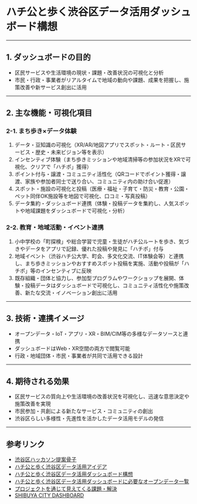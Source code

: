 # ハチ公と歩く渋谷区データ活用ダッシュボード構想

---

## 1. ダッシュボードの目的
- 区民サービスや生活環境の現状・課題・改善状況の可視化と分析
- 市民・行政・事業者がリアルタイムで地域の動向や課題、成果を把握し、施策改善や新サービス創出に活用

---


## 2. 主な機能・可視化項目

### 2-1. まち歩き×データ体験
1. データ・豆知識の可視化（XR/AR/地図アプリでスポット・ルート・区民サービス・歴史・未来ビジョン等を表示）
2. インセンティブ体験（まち歩きミッションや地域清掃等の参加状況をXRで可視化、クリアで「ハチポ」獲得）
3. ポイント付与・譲渡・コミュニティ活性化（QRコードでポイント獲得・譲渡、家族や参加者同士で送り合い、コミュニティ内の助け合い促進）
4. スポット・施設の可視化と投稿（医療・福祉・子育て・防災・教育・公園・ペット同伴OK施設等を地図で可視化、口コミ・写真投稿）
5. データ集約・ダッシュボード連携（体験・投稿データを集約し、人気スポットや地域課題をダッシュボードで可視化・分析）

### 2-2. 教育・地域活動・イベント連携
1. 小中学校の「町探検」や総合学習で児童・生徒がハチ公ルートを歩き、気づきやデータをアプリで記録、優れた投稿や発見に「ハチポ」付与
2. 地域イベント（渋谷ハチ公大学、町会、多文化交流、IT体験会等）と連携し、まち歩きミッションやおすすめスポット投稿を実施、活動や投稿が「ハチポ」等のインセンティブに反映
3. 既存組織・団体と協力し、参加型プログラムやワークショップを展開、体験・投稿データはダッシュボードで可視化し、コミュニティ活性化や施策改善、新たな交流・イノベーション創出に活用

---

## 3. 技術・連携イメージ
- オープンデータ・IoT・アプリ・XR・BIM/CIM等の多様なデータソースと連携
- ダッシュボードはWeb・XR空間の両方で閲覧可能
- 行政・地域団体・市民・事業者が共同で活用できる設計

---

## 4. 期待される効果
- 区民サービスの質向上や生活環境の改善状況を可視化し、迅速な意思決定や施策改善を実現
- 市民参加・共創による新たなサービス・コミュニティの創出
- 渋谷区らしい多様性・先進性を活かしたデータ活用モデルの発信

---

## 参考リンク
- [渋谷区ハッカソン提案骨子](./1.shibuya.md)
- [ハチ公と歩く渋谷区データ活用アイデア](./2.hatikou.md)
- [ハチ公と歩く渋谷区データ活用ダッシュボード構想](./3.dashboard.md)
- [ハチ公と歩く渋谷区データ活用ダッシュボードに必要なオープンデータ一覧](./4.opendata.md)
- [プロジェクトを通じて見えてくる課題・解決](./5.problem.md)
- [SHIBUYA CITY DASHBOARD](https://www.city.shibuya.tokyo.jp/contents/kusei/shibuya-data/)
